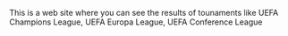 This is a web site where you can see the results of tounaments like UEFA Champions League, UEFA Europa League, UEFA Conference League
